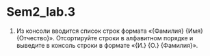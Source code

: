 # Sem2_lab.3

1. Из консоли вводится список строк формата «{Фамилия} {Имя} {Отчество}».
Отсортируйте строки в алфавитном порядке и выведите в консоль строки в формате «{И.} {О.} {Фамилия}».

